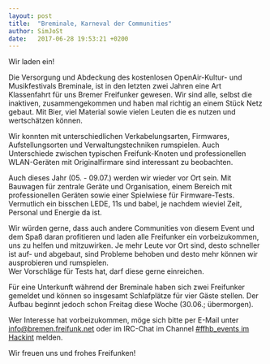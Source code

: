```yaml
---
layout: post
title:  "Breminale, Karneval der Communities"
author: SimJoSt
date:   2017-06-28 19:53:21 +0200
---
```

Wir laden ein!

Die Versorgung und Abdeckung des kostenlosen OpenAir-Kultur- und Musikfestivals Breminale, ist in den letzten zwei Jahren eine Art Klassenfahrt für uns Bremer Freifunker gewesen. Wir sind alle, selbst die inaktiven, zusammengekommen und haben mal richtig an einem Stück Netz gebaut. Mit Bier, viel Material sowie vielen Leuten die es nutzen und wertschätzen können.

Wir konnten mit unterschiedlichen Verkabelungsarten, Firmwares, Aufstellungsorten und Verwaltungstechniken rumspielen. Auch Unterschiede zwischen typischen Freifunk-Knoten und professionellen WLAN-Geräten mit Originalfirmare sind interessant zu beobachten.

Auch dieses Jahr (05. - 09.07.) werden wir wieder vor Ort sein. Mit Bauwagen für zentrale Geräte und Organisation, einem Bereich mit professionellen Geräten sowie einer Spielwiese für Firmware-Tests. Vermutlich ein bisschen LEDE, 11s und babel, je nachdem wieviel Zeit, Personal und Energie da ist.

Wir würden gerne, dass auch andere Communities von diesem Event und dem Spaß daran profitieren und laden alle Freifunker ein vorbeizukommen, uns zu helfen und mitzuwirken. Je mehr Leute vor Ort sind, desto schneller ist auf- und abgebaut, sind Probleme behoben und desto mehr können wir ausprobieren und rumspielen.  
Wer Vorschläge für Tests hat, darf diese gerne einreichen.

Für eine Unterkunft während der Breminale haben sich zwei Freifunker gemeldet und können so insgesamt Schlafplätze für vier Gäste stellen. Der Aufbau beginnt jedoch schon Freitag diese Woche (30.06.; übermorgen).

Wer Interesse hat vorbeizukommen, möge sich bitte per E-Mail unter [info@bremen.freifunk.net](mailto:info@bremen.freifunk.net) oder im IRC-Chat im Channel [#ffhb_events im Hackint](irc://irc.hackint.org/ffhb_events) melden.

Wir freuen uns und frohes Freifunken!
